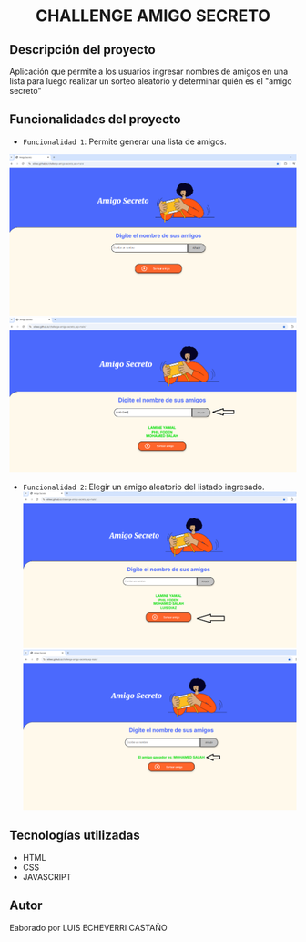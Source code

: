 
<h1 align="center">CHALLENGE AMIGO SECRETO</h1>

<h2>Descripción del proyecto</h2>

<p>Aplicación que permite a los usuarios ingresar nombres de amigos en una lista para luego realizar un sorteo aleatorio y determinar quién es el "amigo secreto"</p>

## Funcionalidades del proyecto
- `Funcionalidad 1`: Permite generar una lista de amigos.
  
![Image Alt](https://github.com/elileec/challenge-amigo-secreto_esp-main/blob/e4c9f6c220540bc8d2f48ce92ccecb721023414e/portal1.PNG)<br>
![Image Alt](https://github.com/elileec/challenge-amigo-secreto_esp-main/blob/f9c37a0e40717f61fb54de3e42e70a73e6401389/portal2.PNG)<br>
- `Funcionalidad 2`: Elegir un amigo aleatorio del listado ingresado.
  ![Image Alt](https://github.com/elileec/challenge-amigo-secreto_esp-main/blob/c4a992454627b4997b94eeaf3a2154aac34d8c1c/portal3.PNG)<br>
   ![Image Alt](https://github.com/elileec/challenge-amigo-secreto_esp-main/blob/d4018b37ae1bb9cf931c67f071a75222cfe0ba7d/portal4.PNG)<br>
  

## Tecnologías utilizadas
- HTML
- CSS
- JAVASCRIPT

## Autor
Eaborado por LUIS ECHEVERRI CASTAÑO
